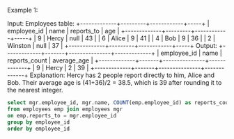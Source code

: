 Example 1:

Input:
Employees table:
+-------------+---------+------------+-----+
| employee_id | name | reports_to | age |
+-------------+---------+------------+-----+
| 9 | Hercy | null | 43 |
| 6 | Alice | 9 | 41 |
| 4 | Bob | 9 | 36 |
| 2 | Winston | null | 37 |
+-------------+---------+------------+-----+
Output:
+-------------+-------+---------------+-------------+
| employee_id | name | reports_count | average_age |
+-------------+-------+---------------+-------------+
| 9 | Hercy | 2 | 39 |
+-------------+-------+---------------+-------------+
Explanation: Hercy has 2 people report directly to him, Alice and Bob. Their average age is (41+36)/2 = 38.5, which is 39 after rounding it to the nearest integer.


```sql
select mgr.employee_id, mgr.name, COUNT(emp.employee_id) as reports_count, ROUND(AVG(emp.age)) as average_age
from employees emp join employees mgr
on emp.reports_to = mgr.employee_id
group by employee_id
order by employee_id
```